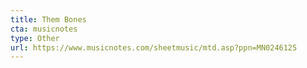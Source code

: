 ```yaml
---
title: Them Bones
cta: musicnotes
type: Other
url: https://www.musicnotes.com/sheetmusic/mtd.asp?ppn=MN0246125
---
```


